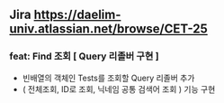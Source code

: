 ## Jira https://daelim-univ.atlassian.net/browse/CET-25
### feat: Find 조회 [ Query 리졸버 구현 ]

- 빈배열의 객체인 Tests를 조회할 Query 리졸버 추가
- ( 전체조회, ID로 조회, 닉네임 공통 검색어 조회 ) 기능 구현

